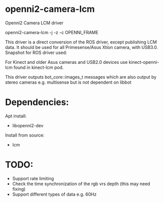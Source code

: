 # openni2-camera-lcm
Openni2 Camera LCM driver

  openni2-camera-lcm -j -z -c OPENNI_FRAME

This driver is a direct conversion of the ROS driver, 
except publishing LCM data. It should be used for all
Primesense/Asus Xtion camera, with USB3.0.
Snapshot for ROS driver used:

For Kinect and older Asus cameras and USB2.0 devices
use kinect-openni-lcm found in kinect-lcm pod.

This driver outputs bot_core::images_t messages
which are also output by stereo cameras e.g. multisense
but is not dependent on libbot

# Dependencies:

Apt install:

- libopenni2-dev

Install from source:

- lcm

# TODO:

- Support rate limiting
- Check the time synchronization of the rgb vrs depth (this may need fixing)
- Support different types of data e.g. 60Hz
